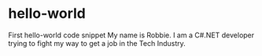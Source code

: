 # hello-world
First hello-world code snippet
My name is Robbie. I am a C#.NET developer trying to fight my way to get a job in the Tech Industry.
